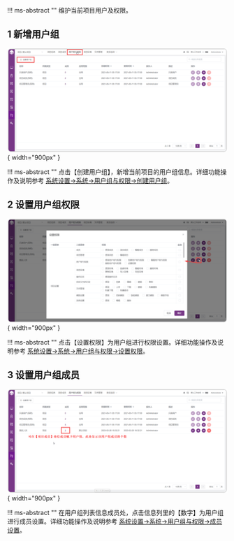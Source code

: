 !!! ms-abstract ""
    维护当前项目用户及权限。

## 1 新增用户组
![!项目设置](../../img/project_management/创建用户组.png){ width="900px" }

!!! ms-abstract ""
    点击【创建用户组】，新增当前项目的用户组信息。详细功能操作及说明参考 [系统设置->系统->用户组与权限->创建用户组](../../system_management/system/#1)。

## 2 设置用户组权限
![!项目设置](../../img/project_management/设置用户组权限.png){ width="900px" }

!!! ms-abstract ""
    点击【设置权限】为用户组进行权限设置。详细功能操作及说明参考 [系统设置->系统->用户组与权限->设置权限](../../system_management/system/#3)。

## 3 设置用户组成员
![!项目设置](../../img/project_management/设置用户组成员.png){ width="900px" }

!!! ms-abstract ""
    在用户组列表信息成员处，点击信息列里的【数字】为用户组进行成员设置。详细功能操作及说明参考 [系统设置->系统->用户组与权限->成员设置](../../system_management/system/#3)。